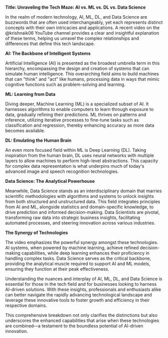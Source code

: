 **Title: Unraveling the Tech Maze: AI vs. ML vs. DL vs. Data Science**

In the realm of modern technology, AI, ML, DL, and Data Science are buzzwords that are often used interchangeably, yet each represents distinct concepts with their own intricacies and applications. A recent video on the @krishnaik06 YouTube channel provides a clear and insightful explanation of these terms, helping us unravel the complex relationships and differences that define this tech landscape.

**AI: The Backbone of Intelligent Systems**

Artificial Intelligence (AI) is presented as the broadest umbrella term in this hierarchy, encompassing the design and creation of systems that can simulate human intelligence. This overarching field aims to build machines that can "think" and "act" like humans, processing data in ways that mimic cognitive functions such as problem-solving and learning.

**ML: Learning from Data**

Diving deeper, Machine Learning (ML) is a specialized subset of AI. It harnesses algorithms to enable computers to learn through exposure to data, gradually refining their predictions. ML thrives on patterns and inference, utilizing iterative processes to fine-tune tasks such as classification and regression, thereby enhancing accuracy as more data becomes available.

**DL: Emulating the Human Brain**

An even more focused field within ML is Deep Learning (DL). Taking inspiration from the human brain, DL uses neural networks with multiple layers to allow machines to perform high-level abstractions. This capacity for complex data representation is what underpins much of today's advanced image and speech recognition technologies.

**Data Science: The Analytical Powerhouse**

Meanwhile, Data Science stands as an interdisciplinary domain that marries scientific methodologies with algorithms and systems to unlock insights from both structured and unstructured data. This field integrates principles from AI and ML, alongside statistics and domain-specific knowledge, to drive prediction and informed decision-making. Data Scientists are pivotal, transforming raw data into strategic business insights, facilitating automated processes, and steering innovation across various industries.

**The Synergy of Technologies**

The video emphasizes the powerful synergy amongst these technologies. AI systems, when powered by machine learning, achieve refined decision-making capabilities, while deep learning enhances their proficiency in handling complex tasks. Data Science serves as the critical backbone, providing the analytical muscle required to support AI and ML models, ensuring they function at their peak effectiveness.

Understanding the nuances and interplay of AI, ML, DL, and Data Science is essential for those in the tech field and for businesses looking to harness AI-driven solutions. With these insights, professionals and enthusiasts alike can better navigate the rapidly advancing technological landscape and leverage these innovative tools to foster growth and efficiency in their respective domains.

This comprehensive breakdown not only clarifies the distinctions but also underscores the enhanced capabilities that arise when these technologies are combined—a testament to the boundless potential of AI-driven innovation.